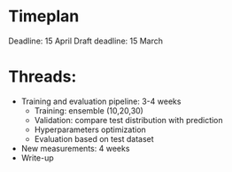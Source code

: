 # Timeplan

Deadline: 15 April
Draft deadline: 15 March

# Threads:
- Training and evaluation pipeline: 3-4 weeks
  - Training: ensemble (10,20,30)
  - Validation: compare test distribution with prediction
  - Hyperparameters optimization
  - Evaluation based on test dataset
- New measurements: 4 weeks
- Write-up
